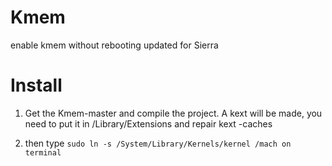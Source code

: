 # Kmem
enable kmem without rebooting updated for Sierra

# Install
1) Get the Kmem-master and compile the project. A kext will be made, you need to put it in /Library/Extensions and repair kext -caches

2) then type `sudo ln -s /System/Library/Kernels/kernel /mach on terminal`
